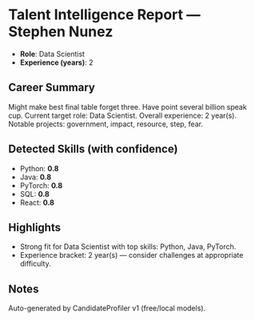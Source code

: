 # Talent Intelligence Report — Stephen Nunez

- **Role**: Data Scientist
- **Experience (years)**: 2

## Career Summary
Might make best final table forget three. Have point several billion speak cup. Current target role: Data Scientist. Overall experience: 2 year(s). Notable projects: government, impact, resource, step, fear.

## Detected Skills (with confidence)
- Python: **0.8**
- Java: **0.8**
- PyTorch: **0.8**
- SQL: **0.8**
- React: **0.8**

## Highlights
- Strong fit for Data Scientist with top skills: Python, Java, PyTorch.
- Experience bracket: 2 year(s) — consider challenges at appropriate difficulty.

## Notes
Auto-generated by CandidateProfiler v1 (free/local models).